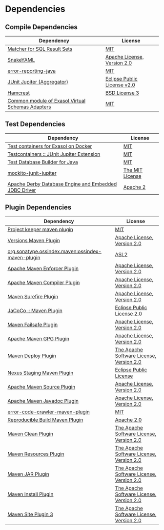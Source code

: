 <!-- @formatter:off -->
# Dependencies

## Compile Dependencies

| Dependency                                             | License                          |
| ------------------------------------------------------ | -------------------------------- |
| [Matcher for SQL Result Sets][0]                       | [MIT][1]                         |
| [SnakeYAML][2]                                         | [Apache License, Version 2.0][3] |
| [error-reporting-java][4]                              | [MIT][1]                         |
| [JUnit Jupiter (Aggregator)][6]                        | [Eclipse Public License v2.0][7] |
| [Hamcrest][8]                                          | [BSD License 3][9]               |
| [Common module of Exasol Virtual Schemas Adapters][10] | [MIT][1]                         |

## Test Dependencies

| Dependency                                                  | License               |
| ----------------------------------------------------------- | --------------------- |
| [Test containers for Exasol on Docker][12]                  | [MIT][1]              |
| [Testcontainers :: JUnit Jupiter Extension][14]             | [MIT][15]             |
| [Test Database Builder for Java][16]                        | [MIT][1]              |
| [mockito-junit-jupiter][18]                                 | [The MIT License][19] |
| [Apache Derby Database Engine and Embedded JDBC Driver][20] | [Apache 2][3]         |

## Plugin Dependencies

| Dependency                                              | License                                       |
| ------------------------------------------------------- | --------------------------------------------- |
| [Project keeper maven plugin][22]                       | [MIT][1]                                      |
| [Versions Maven Plugin][24]                             | [Apache License, Version 2.0][25]             |
| [org.sonatype.ossindex.maven:ossindex-maven-plugin][26] | [ASL2][3]                                     |
| [Apache Maven Enforcer Plugin][28]                      | [Apache License, Version 2.0][25]             |
| [Apache Maven Compiler Plugin][30]                      | [Apache License, Version 2.0][25]             |
| [Maven Surefire Plugin][32]                             | [Apache License, Version 2.0][25]             |
| [JaCoCo :: Maven Plugin][34]                            | [Eclipse Public License 2.0][35]              |
| [Maven Failsafe Plugin][36]                             | [Apache License, Version 2.0][25]             |
| [Apache Maven GPG Plugin][38]                           | [Apache License, Version 2.0][3]              |
| [Maven Deploy Plugin][40]                               | [The Apache Software License, Version 2.0][3] |
| [Nexus Staging Maven Plugin][42]                        | [Eclipse Public License][43]                  |
| [Apache Maven Source Plugin][44]                        | [Apache License, Version 2.0][25]             |
| [Apache Maven Javadoc Plugin][46]                       | [Apache License, Version 2.0][25]             |
| [error-code-crawler-maven-plugin][48]                   | [MIT][1]                                      |
| [Reproducible Build Maven Plugin][50]                   | [Apache 2.0][3]                               |
| [Maven Clean Plugin][52]                                | [The Apache Software License, Version 2.0][3] |
| [Maven Resources Plugin][54]                            | [The Apache Software License, Version 2.0][3] |
| [Maven JAR Plugin][56]                                  | [The Apache Software License, Version 2.0][3] |
| [Maven Install Plugin][58]                              | [The Apache Software License, Version 2.0][3] |
| [Maven Site Plugin 3][60]                               | [The Apache Software License, Version 2.0][3] |

[22]: https://github.com/exasol/project-keeper-maven-plugin
[34]: https://www.eclemma.org/jacoco/index.html
[4]: https://github.com/exasol/error-reporting-java
[3]: http://www.apache.org/licenses/LICENSE-2.0.txt
[32]: https://maven.apache.org/surefire/maven-surefire-plugin/
[42]: http://www.sonatype.com/public-parent/nexus-maven-plugins/nexus-staging/nexus-staging-maven-plugin/
[52]: http://maven.apache.org/plugins/maven-clean-plugin/
[1]: https://opensource.org/licenses/MIT
[18]: https://github.com/mockito/mockito
[20]: http://db.apache.org/derby/
[36]: https://maven.apache.org/surefire/maven-failsafe-plugin/
[16]: https://github.com/exasol/test-db-builder-java
[24]: http://www.mojohaus.org/versions-maven-plugin/
[9]: http://opensource.org/licenses/BSD-3-Clause
[30]: https://maven.apache.org/plugins/maven-compiler-plugin/
[15]: http://opensource.org/licenses/MIT
[38]: http://maven.apache.org/plugins/maven-gpg-plugin/
[35]: https://www.eclipse.org/legal/epl-2.0/
[43]: http://www.eclipse.org/legal/epl-v10.html
[12]: https://github.com/exasol/exasol-testcontainers
[19]: https://github.com/mockito/mockito/blob/main/LICENSE
[0]: https://github.com/exasol/hamcrest-resultset-matcher
[50]: http://zlika.github.io/reproducible-build-maven-plugin
[56]: http://maven.apache.org/plugins/maven-jar-plugin/
[25]: https://www.apache.org/licenses/LICENSE-2.0.txt
[28]: https://maven.apache.org/enforcer/maven-enforcer-plugin/
[2]: https://bitbucket.org/asomov/snakeyaml/src/master/
[7]: https://www.eclipse.org/legal/epl-v20.html
[58]: http://maven.apache.org/plugins/maven-install-plugin/
[6]: https://junit.org/junit5/
[26]: https://sonatype.github.io/ossindex-maven/maven-plugin/
[14]: https://testcontainers.org
[44]: https://maven.apache.org/plugins/maven-source-plugin/
[8]: http://hamcrest.org/JavaHamcrest/
[40]: http://maven.apache.org/plugins/maven-deploy-plugin/
[60]: http://maven.apache.org/plugins/maven-site-plugin/
[54]: http://maven.apache.org/plugins/maven-resources-plugin/
[46]: https://maven.apache.org/plugins/maven-javadoc-plugin/
[10]: https://github.com/exasol/virtual-schema-common-java
[48]: https://github.com/exasol/error-code-crawler-maven-plugin
